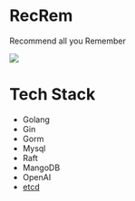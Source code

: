 # RecRem

Recommend all you Remember

![](https://s2.loli.net/2024/05/14/JxO4E2eaZ7tNRBF.png)

# Tech Stack

- Golang
- Gin
- Gorm
- Mysql
- Raft
- MangoDB
- OpenAI
- [etcd](https://github.com/etcd-io/etcd)